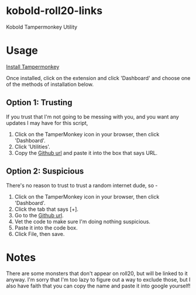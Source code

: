 # kobold-roll20-links
Kobold Tampermonkey Utility

# Usage

[Install Tampermonkey](https://chrome.google.com/webstore/detail/tampermonkey/dhdgffkkebhmkfjojejmpbldmpobfkfo?hl=en)

Once installed, click on the extension and click 'Dashboard' and choose one of the methods of installation below.

## Option 1: Trusting

If you trust that I'm not going to be messing with you, and you want any updates I may have for this script,

1. Click on the TamperMonkey icon in your browser, then click 'Dashboard'.
2. Click 'Utilities'.
3. Copy the [Github url](https://github.com/RankWeis/kobold-roll20-links/blob/master/Kobold.club%20Roll20%20Linker.user.js) and paste it into the box that says URL. 

## Option 2: Suspicious

There's no reason to trust to trust a random internet dude, so - 

1. Click on the TamperMonkey icon in your browser, then click 'Dashboard'.
2. Click the tab that says [+].
3. Go to the [Github url](https://github.com/RankWeis/kobold-roll20-links/blob/master/Kobold.club%20Roll20%20Linker.user.js).
4. Vet the code to make sure I'm doing nothing suspicious.
5. Paste it into the code box. 
6. Click File, then save.


# Notes

There are some monsters that don't appear on roll20, but will be linked to it anyway. I'm sorry that I'm too lazy to figure out a way to exclude those, but I also have faith that you can copy the name and paste it into google yourself!
